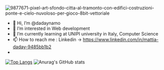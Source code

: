 ![9877671-pixel-art-sfondo-citta-al-tramonto-con-edifici-costruzioni-ponte-e-cielo-nuvoloso-per-gioco-8bit-vettoriale](https://github.com/dadaynamo/dadaynamo/assets/66999177/6f903ff4-8f73-41fc-a082-602cc1d0c469)

- 👋 Hi, I’m @dadaynamo
- 👀 I’m interested in Web development
- 🌱 I’m currently learning at UNIPI university in Italy, Computer Science
- 📫 How to reach me : Linkedin -> https://www.linkedin.com/in/mattia-daday-9485bb1b2
- 
[![Top Langs](https://github-readme-stats.vercel.app/api/top-langs/?username=dadaynamo&layout=compact&theme=vision-friendly-dark)](https://github.com/anuraghazra/github-readme-stats)
![Anurag's GitHub stats](https://github-readme-stats.vercel.app/api?username=dadaynamo&hide=contribs,prs)

<!---
dadaynamo/dadaynamo is a ✨ special ✨ repository because its `README.md` (this file) appears on your GitHub profile.
You can click the Preview link to take a look at your changes.
--->
